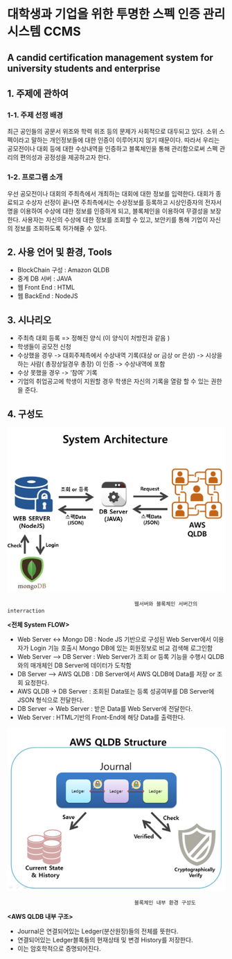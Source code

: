 # 대학생과 기업을 위한 투명한 스펙 인증 관리 시스템 	CCMS
## A candid certification management system for university students and enterprise
## 1. 주제에 관하여
### 1-1. 주제 선정 배경
최근 공인들의 공문서 위조와 학력 위조 등의 문제가 사회적으로 대두되고 있다. 소위 스펙이라고 말하는 개인정보들에 대한 인증이 이루어지지 않기 때문이다. 따라서 우리는 공모전이나 대회 등에 대한 수상내역을 인증하고 블록체인을 통해 관리함으로써 스펙 관리의 편의성과 공정성을 제공하고자 한다.
### 1-2. 프로그램 소개
우선 공모전이나 대회의 주최측에서 개최하는 대회에 대한 정보를 입력한다. 대회가 종료되고 수상자 선정이 끝나면 주최측에서는 수상정보를 등록하고 시상인증자의 전자서명을 이용하여 수상에 대한 정보를 인증하게 되고, 블록체인을 이용하여 무결성을 보장한다.
 사용자는 자신의 수상에 대한 정보를 조회할 수 있고, 보안키를 통해 기업이 자신의 정보를 조회하도록 허가해줄 수 있다.
## 2. 사용 언어 및 환경, Tools
+ BlockChain 구성 : Amazon QLDB
+ 중계 DB 서버 : JAVA
+ 웹 Front End : HTML
+ 웹 BackEnd : NodeJS
## 3. 시나리오
+ 주최측 대회 등록 => 정해진 양식 (이 양식이 처방전과 같음 ) 
+ 학생들이 공모전 신청
+ 수상했을 경우 -> 대회주체측에서 수상내역 기록(대상 or 금상 or 은상) -> 시상을 하는 사람( 총장상일경우 총장) 이 인증 -> 수상내역에 포함
+ 수상 못했을 경우 -> ‘참여’ 기록
+ 기업의 취업공고에 학생이 지원할 경우 학생은 자신의 기록을 열람 할 수 있는 권한을 준다.

## 4. 구성도
![웹서버와 블록체인 서버간의 interraction](./image/QLDB_System_Architecture.jpg)

                                             웹서버와 블록체인 서버간의 interraction
                                             
**<전체 System FLOW>**
+ Web Server <-> Mongo DB : Node JS 기반으로 구성된 Web Server에서 이용자가 Login 기능 호출시 Mongo DB에 있는 회원정보로 비교 검색해 로그인함
+ Web Server –> DB Server : Web Server가 조회 or 등록 기능을 수행시 QLDB와의 매개체인 DB Server에 데이터가 도착함
+ DB Server –> AWS QLDB : DB Server에서 AWS QLDB에 Data를 저장 or 조회 요청한다.
+ AWS QLDB -> DB Server : 조회된 Data또는 등록 성공여부를 DB Server에 JSON 형식으로 전달한다.
+ DB Server -> Web Server : 받은 Data를 Web Server에 전달한다.
+ Web Server : HTML기반의 Front-End에 해당 Data를 출력한다.

![블록체인 내부 환경 구성도](./image/QLDB_Internal_Architecture.png)

                                             블록체인 내부 환경 구성도
                                             
**<AWS QLDB 내부 구조>**
+ Journal은 연결되어있는 Ledger(분산원장)들의 전체를 뜻한다.
+ 연결되어있는 Ledger블록들의 현재상태 및 변경 History를 저장한다.
+ 이는 암호학적으로 증명되어진다.
